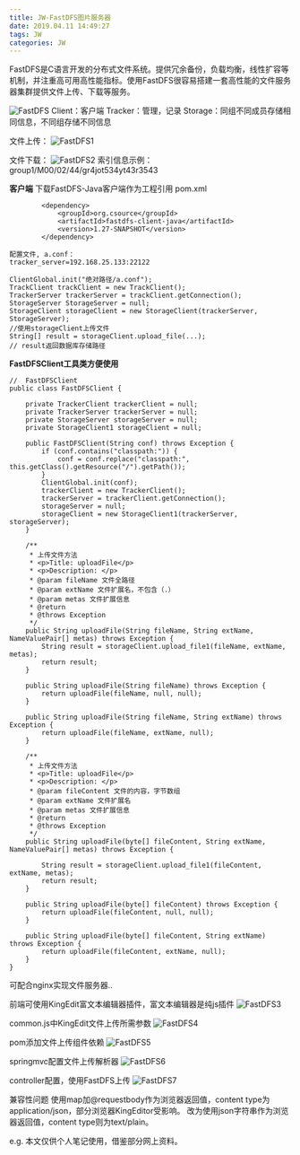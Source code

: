 ```yaml
---
title: JW-FastDFS图片服务器
date: 2019.04.11 14:49:27
tags: JW
categories: JW
---
```



FastDFS是C语言开发的分布式文件系统。提供冗余备份，负载均衡，线性扩容等机制，并注重高可用高性能指标。使用FastDFS很容易搭建一套高性能的文件服务器集群提供文件上传、下载等服务。

![FastDFS](/images/JW-FastDFS图片服务器/FastDFS.jpg)
Client：客户端
Tracker：管理，记录
Storage：同组不同成员存储相同信息，不同组存储不同信息

文件上传：
![FastDFS1](/images/JW-FastDFS图片服务器/FastDFS1.jpg)

文件下载：
![FastDFS2](/images/JW-FastDFS图片服务器/FastDFS2.jpg)
索引信息示例：group1/M00/02/44/gr4jot534yt43r3543

**客户端**
下载FastDFS-Java客户端作为工程引用
pom.xml
```
		<dependency>
			<groupId>org.csource</groupId>
			<artifactId>fastdfs-client-java</artifactId>
			<version>1.27-SNAPSHOT</version>
		</dependency>
```

```
配置文件, a.conf：
tracker_server=192.168.25.133:22122

ClientGlobal.init("绝对路径/a.conf");
TrackClient trackClient = new TrackClient();
TrackerServer trackerServer = trackClient.getConnection();
StorageServer StorageServer = null;
StorageClient storageClient = new StorageClient(trackerServer, StorageServer);
//使用storageClient上传文件
String[] result = storageClient.upload_file(...);
// result返回数据库存储路径
```

**FastDFSClient工具类方便使用**
```
//  FastDFSClient
public class FastDFSClient {

	private TrackerClient trackerClient = null;
	private TrackerServer trackerServer = null;
	private StorageServer storageServer = null;
	private StorageClient1 storageClient = null;

	public FastDFSClient(String conf) throws Exception {
		if (conf.contains("classpath:")) {
			conf = conf.replace("classpath:", this.getClass().getResource("/").getPath());
		}
		ClientGlobal.init(conf);
		trackerClient = new TrackerClient();
		trackerServer = trackerClient.getConnection();
		storageServer = null;
		storageClient = new StorageClient1(trackerServer, storageServer);
	}

	/**
	 * 上传文件方法
	 * <p>Title: uploadFile</p>
	 * <p>Description: </p>
	 * @param fileName 文件全路径
	 * @param extName 文件扩展名，不包含（.）
	 * @param metas 文件扩展信息
	 * @return
	 * @throws Exception
	 */
	public String uploadFile(String fileName, String extName, NameValuePair[] metas) throws Exception {
		String result = storageClient.upload_file1(fileName, extName, metas);
		return result;
	}

	public String uploadFile(String fileName) throws Exception {
		return uploadFile(fileName, null, null);
	}

	public String uploadFile(String fileName, String extName) throws Exception {
		return uploadFile(fileName, extName, null);
	}

	/**
	 * 上传文件方法
	 * <p>Title: uploadFile</p>
	 * <p>Description: </p>
	 * @param fileContent 文件的内容，字节数组
	 * @param extName 文件扩展名
	 * @param metas 文件扩展信息
	 * @return
	 * @throws Exception
	 */
	public String uploadFile(byte[] fileContent, String extName, NameValuePair[] metas) throws Exception {

		String result = storageClient.upload_file1(fileContent, extName, metas);
		return result;
	}

	public String uploadFile(byte[] fileContent) throws Exception {
		return uploadFile(fileContent, null, null);
	}

	public String uploadFile(byte[] fileContent, String extName) throws Exception {
		return uploadFile(fileContent, extName, null);
	}
}
```

可配合nginx实现文件服务器..

前端可使用KingEdit富文本编辑器插件，富文本编辑器是纯js插件
![FastDFS3](/images/JW-FastDFS图片服务器/FastDFS3.jpg)

common.js中KingEdit文件上传所需参数
![FastDFS4](/images/JW-FastDFS图片服务器/FastDFS4.jpg)

pom添加文件上传组件依赖
![FastDFS5](/images/JW-FastDFS图片服务器/FastDFS5.jpg)

springmvc配置文件上传解析器
![FastDFS6](/images/JW-FastDFS图片服务器/FastDFS6.jpg)

controller配置，使用FastDFS上传
![FastDFS7](/images/JW-FastDFS图片服务器/FastDFS7.jpg)


兼容性问题
使用map加@requestbody作为浏览器返回值，content type为 application/json，部分浏览器KingEditor受影响。
改为使用json字符串作为浏览器返回值，content type则为text/plain。


e.g. 本文仅供个人笔记使用，借鉴部分网上资料。
